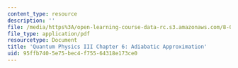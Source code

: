 ```yaml
---
content_type: resource
description: ''
file: /media/https%3A/open-learning-course-data-rc.s3.amazonaws.com/8-06-quantum-physics-iii-spring-2018/95ffb7405e75bec4f75564318e173ce0_MIT8_06S18ch6.pdf
file_type: application/pdf
resourcetype: Document
title: 'Quantum Physics III Chapter 6: Adiabatic Approximation'
uid: 95ffb740-5e75-bec4-f755-64318e173ce0
---
```

